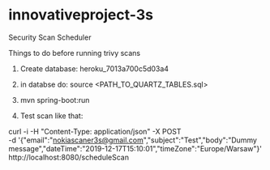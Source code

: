 # innovativeproject-3s
Security Scan Scheduler

Things to do before running trivy scans

1. Create database: heroku_7013a700c5d03a4
2. in databse do: source <PATH_TO_QUARTZ_TABLES.sql>
3. mvn spring-boot:run

4. Test scan like that:

curl -i -H "Content-Type: application/json" -X POST \
-d '{"email":"nokiascaner3s@gmail.com","subject":"Test","body":"Dummy message","dateTime":"2019-12-17T15:10:01","timeZone":"Europe/Warsaw"}' \
http://localhost:8080/scheduleScan
